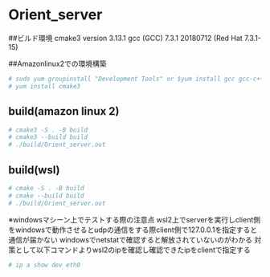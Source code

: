# Orient_server

##ビルド環境
cmake3 version 3.13.1
gcc (GCC) 7.3.1 20180712 (Red Hat 7.3.1-15)


##Amazonlinux2での環境構築
```sh
# sudo yum groupinstall "Development Tools" or $yum install gcc gcc-c++
# yum install cmake3
```

## build(amazon linux 2)
```sh
# cmake3 -S . -B build
# cmake3 --build build
# ./build/Orient_server.out
```

## build(wsl)
```sh
# cmake -S . -B build
# cmake --build build
# ./build/Orient_server.out
```

※windowsマシーン上でテストする際の注意点
wsl2上でserverを実行しclient側をwindowsで動作させるとudpの通信をする際client側で127.0.0.1を指定すると通信が届かない
windowsでnetstatで確認すると解放されていないのがわかる
対策として以下コマンドよりwsl2のipを確認し確認できたipをclientで指定する
```sh
# ip a show dev eth0
```
